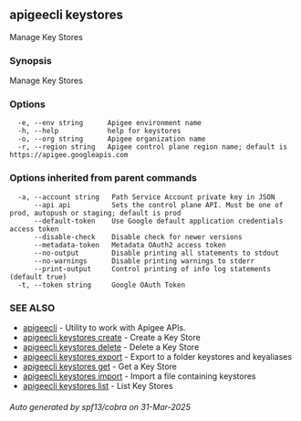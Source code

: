 ## apigeecli keystores

Manage Key Stores

### Synopsis

Manage Key Stores

### Options

```
  -e, --env string      Apigee environment name
  -h, --help            help for keystores
  -o, --org string      Apigee organization name
  -r, --region string   Apigee control plane region name; default is https://apigee.googleapis.com
```

### Options inherited from parent commands

```
  -a, --account string   Path Service Account private key in JSON
      --api api          Sets the control plane API. Must be one of prod, autopush or staging; default is prod
      --default-token    Use Google default application credentials access token
      --disable-check    Disable check for newer versions
      --metadata-token   Metadata OAuth2 access token
      --no-output        Disable printing all statements to stdout
      --no-warnings      Disable printing warnings to stderr
      --print-output     Control printing of info log statements (default true)
  -t, --token string     Google OAuth Token
```

### SEE ALSO

* [apigeecli](apigeecli.md)	 - Utility to work with Apigee APIs.
* [apigeecli keystores create](apigeecli_keystores_create.md)	 - Create a Key Store
* [apigeecli keystores delete](apigeecli_keystores_delete.md)	 - Delete a Key Store
* [apigeecli keystores export](apigeecli_keystores_export.md)	 - Export to a folder keystores and keyaliases
* [apigeecli keystores get](apigeecli_keystores_get.md)	 - Get a Key Store
* [apigeecli keystores import](apigeecli_keystores_import.md)	 - Import a file containing keystores
* [apigeecli keystores list](apigeecli_keystores_list.md)	 - List Key Stores

###### Auto generated by spf13/cobra on 31-Mar-2025
